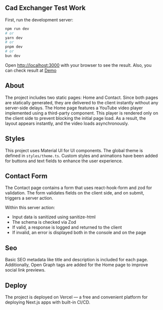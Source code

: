 ## Cad Exchanger Test Work

First, run the development server:

```bash
npm run dev
# or
yarn dev
# or
pnpm dev
# or
bun dev
```

Open [http://localhost:3000](http://localhost:3000) with your browser to see the result.
Also, you can check result at [Demo](https://cadex-test-nine.vercel.app/)

## About

The project includes two static pages: Home and Contact.
Since both pages are statically generated, they are delivered to the client instantly without any server-side delays.
The Home page features a YouTube video player implemented using a third-party component.
This player is rendered only on the client side to prevent blocking the initial page load.
As a result, the layout appears instantly, and the video loads asynchronously.

## Styles
This project uses Material UI for UI components.
The global theme is defined in ```styles/theme.ts```.
Custom styles and animations have been added for buttons and text fields to enhance the user experience.

## Contact Form
The Contact page contains a form that uses react-hook-form and zod for validation.
The form validates fields on the client side, and on submit, triggers a server action.

Within this server action:
* Input data is sanitized using sanitize-html
* The schema is checked via Zod
* If valid, a response is logged and returned to the client
* If invalid, an error is displayed both in the console and on the page

## Seo
Basic SEO metadata like title and description is included for each page.
Additionally, Open Graph tags are added for the Home page to improve social link previews.

## Deploy
The project is deployed on Vercel — a free and convenient platform for deploying Next.js apps with built-in CI/CD.
